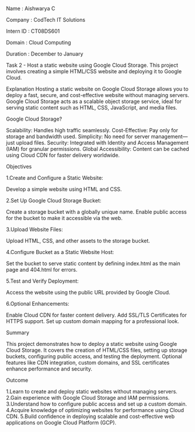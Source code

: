 Name : Aishwarya C

Company : CodTech IT Solutions

Intern ID : CT08DS601

Domain : Cloud Computing

Duration : December to January

Task 2 - Host a static website using Google Cloud Storage. This project
involves creating a simple HTML/CSS website and deploying it
to Google Cloud.


Explanation
Hosting a static website on Google Cloud Storage allows you to deploy a fast, secure, and cost-effective website without managing servers. Google Cloud Storage acts as a scalable object storage service, ideal for serving static content such as HTML, CSS, JavaScript, and media files.

Google Cloud Storage?

Scalability: Handles high traffic seamlessly.
Cost-Effective: Pay only for storage and bandwidth used.
Simplicity: No need for server management—just upload files.
Security: Integrated with Identity and Access Management (IAM) for granular permissions.
Global Accessibility: Content can be cached using Cloud CDN for faster delivery worldwide.

Objectives

1.Create and Configure a Static Website:

Develop a simple website using HTML and CSS.

2.Set Up Google Cloud Storage Bucket:

Create a storage bucket with a globally unique name.
Enable public access for the bucket to make it accessible via the web.

3.Upload Website Files:

Upload HTML, CSS, and other assets to the storage bucket.

4.Configure Bucket as a Static Website Host:

Set the bucket to serve static content by defining index.html as the main page and 404.html for errors.

5.Test and Verify Deployment:

Access the website using the public URL provided by Google Cloud.

6.Optional Enhancements:

Enable Cloud CDN for faster content delivery.
Add SSL/TLS Certificates for HTTPS support.
Set up custom domain mapping for a professional look.

Summary

This project demonstrates how to deploy a static website using Google Cloud Storage. It covers the creation of HTML/CSS files, setting up storage buckets, configuring public access, and testing the deployment. Optional features like CDN integration, custom domains, and SSL certificates enhance performance and security.

Outcome

1.Learn to create and deploy static websites without managing servers.
2.Gain experience with Google Cloud Storage and IAM permissions.
3.Understand how to configure public access and set up a custom domain.
4.Acquire knowledge of optimizing websites for performance using Cloud CDN.
5.Build confidence in deploying scalable and cost-effective web applications on Google Cloud Platform (GCP).

